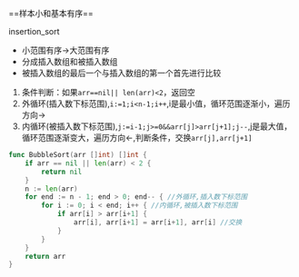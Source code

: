 ==样本小和基本有序==

insertion_sort
- 小范围有序->大范围有序
- 分成插入数组和被插入数组
- 被插入数组的最后一个与插入数组的第一个首先进行比较

1. 条件判断：如果`arr==nil|| len(arr)<2`，返回空
2. 外循环(插入数下标范围),`i:=1;i<n-1;i++`,i是最小值，循环范围逐渐小，遍历方向->
3. 内循环(被插入数下标范围),`j:=i-1;j>=0&&arr[j]>arr[j+1];j--`,j是最大值，循环范围逐渐变大，遍历方向<-,判断条件，交换`arr[j],arr[j+1]`

```go
func BubbleSort(arr []int) []int {
	if arr == nil || len(arr) < 2 {
		return nil
	}
	n := len(arr)
	for end := n - 1; end > 0; end-- { //外循环,插入数下标范围
		for i := 0; i < end; i++ { //内循环,被插入数下标范围
			if arr[i] > arr[i+1] { 
				arr[i], arr[i+1] = arr[i+1], arr[i] //交换
			}
		}
	}
	return arr
}
```